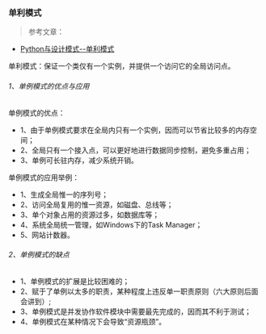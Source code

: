 ### 单利模式

>参考文章：
- [Python与设计模式--单利模式](https://yq.aliyun.com/articles/70418?utm_content=m_14908)

单利模式：保证一个类仅有一个实例，并提供一个访问它的全局访问点。

###### 1、单例模式的优点与应用
单例模式的优点：
- 1、由于单例模式要求在全局内只有一个实例，因而可以节省比较多的内存空间；
- 2、全局只有一个接入点，可以更好地进行数据同步控制，避免多重占用；
- 3、单例可长驻内存，减少系统开销。


单例模式的应用举例：
- 1、生成全局惟一的序列号；
- 2、访问全局复用的惟一资源，如磁盘、总线等；
- 3、单个对象占用的资源过多，如数据库等；
- 4、系统全局统一管理，如Windows下的Task Manager；
- 5、网站计数器。


###### 2、单例模式的缺点
- 1、单例模式的扩展是比较困难的；
- 2、赋于了单例以太多的职责，某种程度上违反单一职责原则（六大原则后面会讲到）;
- 3、单例模式是并发协作软件模块中需要最先完成的，因而其不利于测试；
- 4、单例模式在某种情况下会导致“资源瓶颈”。

